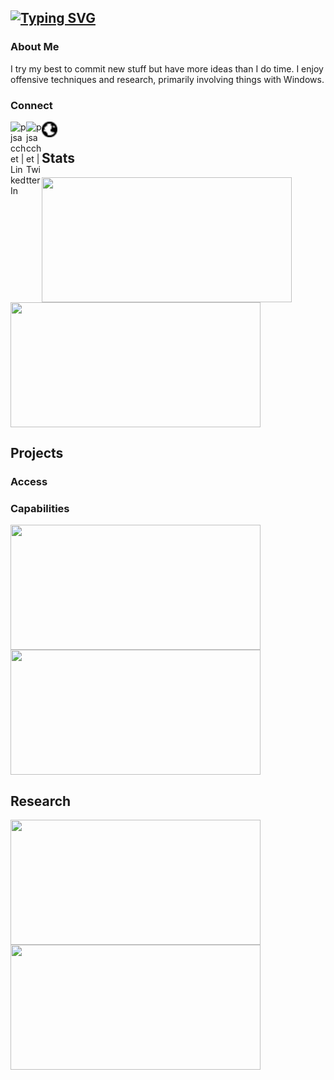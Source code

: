 ## [![Typing SVG](https://readme-typing-svg.demolab.com?font=Fira+Code&pause=1000&color=13F700&random=false&width=435&lines=Hello%2C+friend)](https://git.io/typing-svg)

### About Me
I try my best to commit new stuff but have more ideas than I do time. I enjoy offensive techniques and research, primarily involving things with Windows. 

### Connect
[<img align="left" alt="pjsacchet | LinkedIn" width="25px" src="https://cdn.jsdelivr.net/npm/simple-icons@v3/icons/linkedin.svg" />][linkedin]

[<img align="left" alt="pjsacchet | Twitter" width="25px" src="https://cdn.jsdelivr.net/npm/simple-icons@v3/icons/twitter.svg" />][twitter]

[<img align="left" alt="pjsacchet | Wesbite" width="25px" src="https://raw.githubusercontent.com/iconic/open-iconic/master/svg/globe.svg" />][website]
<br />

## Stats
<a href="https://github.com/pjsacchet/github-readme-stats">
  <img height=200 width=400 align="center" src="https://github-readme-stats.vercel.app/api?username=pjsacchet&theme=dark" />
</a>
<a href="https://github.com/pjsacchet/convoychat">
  <img height=200 width=400 align="center" src="https://github-readme-stats.vercel.app/api/top-langs?username=pjsacchet&layout=donut&exclude_repo=Pac-Man,pjsacchet.github.io&langs_count=8&theme=dark" />
</a>
</br>

## Projects
### Access

### Capabilities
<a href="https://github.com/pjsacchet/Windows-RAT">
  <img height=200 width=400 align="center" src="https://github-readme-stats.vercel.app/api/pin/?username=pjsacchet&repo=Windows-RAT&show_owner=false&theme=dark" />
</a>
<a href="https://github.com/pjsacchet/Windows-COM">
  <img height=200 width=400 align="center" src="https://github-readme-stats.vercel.app/api/pin/?username=pjsacchet&repo=Windows-COM&show_owner=false&theme=dark" />
</a>

## Research
<a href="https://github.com/pjsacchet/Research-Notes">
  <img height=200 width=400 align="center" src="https://github-readme-stats.vercel.app/api/pin/?username=pjsacchet&repo=Research-Notes&show_owner=false&theme=dark" />
</a>
<a href="https://github.com/pjsacchet/Windows-Reversing">
  <img height=200 width=400 align="center" src="https://github-readme-stats.vercel.app/api/pin/?username=pjsacchet&repo=Windows-Reversing&show_owner=false&theme=dark" />
</a>

[linkedin]: https://www.linkedin.com/in/patrick-sacchet/
[twitter]: https://twitter.com/pjsacchet
[website]: http://patricksacchet.com/
